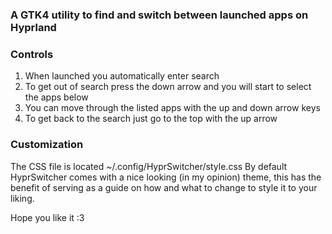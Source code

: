 ### A GTK4 utility to find and switch between launched apps on Hyprland

### Controls
1. When launched you automatically enter search
2. To get out of search press the down arrow and you will start to select the apps below
3. You can move through the listed apps with the up and down arrow keys
4. To get back to the search just go to the top with the up arrow

### Customization
The CSS file is located ~/.config/HyprSwitcher/style.css
By default HyprSwitcher comes with a nice looking (in my opinion) theme, this has the benefit of serving as a guide on how and what to change to style it to your liking.

Hope you like it :3
